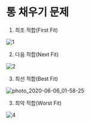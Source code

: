 # 통 채우기 문제





1.  최초 적합(First Fit)

![1](https://user-images.githubusercontent.com/62711350/83903798-be22ad80-a799-11ea-939e-ab6d595902be.jpg)



2. 다음 적합(Next Fit)

![2](https://user-images.githubusercontent.com/62711350/83903814-c549bb80-a799-11ea-92f2-9a986f576c9d.jpg)



3. 최선 적합(Best Fit)

![photo_2020-06-06_01-58-25](https://user-images.githubusercontent.com/62711350/83903826-caa70600-a799-11ea-9004-3423d78f07eb.jpg)



3. 최악 적합(Worst Fit)

![4](https://user-images.githubusercontent.com/62711350/83903851-d1ce1400-a799-11ea-9caf-6b32dbd1ac43.jpg)
